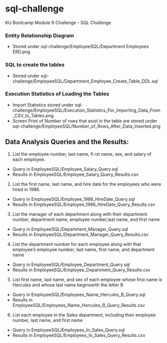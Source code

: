 # sql-challenge
KU Bootcamp Module 9 Challenge - SQL Challenge

### Entity Relationship Diagram
-  Stored under sql-challenge/EmployeeSQL/Department Employees ERD.png

### SQL to create the tables
-  Stored under sql-challenge/EmployeeSQL/Department_Employee_Create_Table_DDL.sql

### Execution Statistics of Loading the Tables
-  Import Statistics stored under sql-challenge/EmployeeSQL/Execution_Statistics_For_Importing_Data_From_CSV_to_Tables.png
-  Screen Print of Number of rows that exist in the table are stored under sql-challenge/EmployeeSQL/Number_of_Rows_After_Data_Inserted.png

##  Data Analysis Queries and the Results:
1.  List the employee number, last name, fi rst name, sex, and salary of each employee.
- Query in EmployeeSQL/Employee_Salary_Query.sql
- Results in EmployeeSQL/Employee_Salary_Query_Results.csv

2.  List the first name, last name, and hire date for the employees who were hired in 1986.
- Query in EmployeeSQL/Employee_1986_HireDate_Query.sql
- Results in EmployeeSQL/Employee_1986_HireDate_Query_Results.csv

3. List the manager of each department along with their department number, department name, employee number,last name, and first name
- Query in EmployeeSQL/Department_Manager_Query.sql
- Results in EmployeeSQL/Department_Manager_Query_Results.csv

4. List the department number for each employee along with that employee’s employee number, last name, first name, and department name
- Query in EmployeeSQL/Employee_Department_Query.sql
- Results in EmployeeSQL/Employee_Department_Query_Results.csv

5. List first name, last name, and sex of each employee whose first name is Hercules and whose last name beginswith the letter B
- Query in EmployeeSQL/Employees_Name_Hercules_B_Query.sql
- Results in EmployeeSQL/Employees_Name_Hercules_B_Query_Results.csv

6. List each employee in the Sales department, including their employee number, last name, and first name
-  Query in EmployeeSQL/Employees_In_Sales_Query.sql
-  Results in EmployeeSQL/Employees_In_Sales_Query_Results.csv
